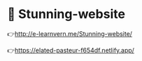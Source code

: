 # :large_blue_diamond: Stunning-website

:point_right:http://e-learnvern.me/Stunning-website/

:point_right:https://elated-pasteur-f654df.netlify.app/
